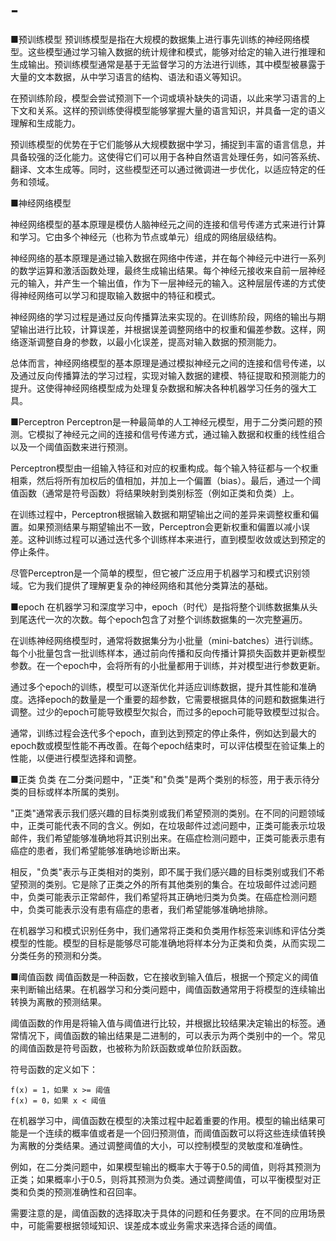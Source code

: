 # -
■预训练模型
预训练模型是指在大规模的数据集上进行事先训练的神经网络模型。这些模型通过学习输入数据的统计规律和模式，能够对给定的输入进行推理和生成输出。预训练模型通常是基于无监督学习的方法进行训练，其中模型被暴露于大量的文本数据，从中学习语言的结构、语法和语义等知识。

在预训练阶段，模型会尝试预测下一个词或填补缺失的词语，以此来学习语言的上下文和关系。这样的预训练使得模型能够掌握大量的语言知识，并具备一定的语义理解和生成能力。

预训练模型的优势在于它们能够从大规模数据中学习，捕捉到丰富的语言信息，并具备较强的泛化能力。这使得它们可以用于各种自然语言处理任务，如问答系统、翻译、文本生成等。同时，这些模型还可以通过微调进一步优化，以适应特定的任务和领域。

■神经网络模型

神经网络模型的基本原理是模仿人脑神经元之间的连接和信号传递方式来进行计算和学习。它由多个神经元（也称为节点或单元）组成的网络层级结构。

神经网络的基本原理是通过输入数据在网络中传递，并在每个神经元中进行一系列的数学运算和激活函数处理，最终生成输出结果。每个神经元接收来自前一层神经元的输入，并产生一个输出值，作为下一层神经元的输入。这种层层传递的方式使得神经网络可以学习和提取输入数据中的特征和模式。

神经网络的学习过程是通过反向传播算法来实现的。在训练阶段，网络的输出与期望输出进行比较，计算误差，并根据误差调整网络中的权重和偏差参数。这样，网络逐渐调整自身的参数，以最小化误差，提高对输入数据的预测能力。

总体而言，神经网络模型的基本原理是通过模拟神经元之间的连接和信号传递，以及通过反向传播算法的学习过程，实现对输入数据的建模、特征提取和预测能力的提升。这使得神经网络模型成为处理复杂数据和解决各种机器学习任务的强大工具。

■Perceptron
Perceptron是一种最简单的人工神经元模型，用于二分类问题的预测。它模拟了神经元之间的连接和信号传递方式，通过输入数据和权重的线性组合以及一个阈值函数来进行预测。

Perceptron模型由一组输入特征和对应的权重构成。每个输入特征都与一个权重相乘，然后将所有加权后的值相加，并加上一个偏置（bias）。最后，通过一个阈值函数（通常是符号函数）将结果映射到类别标签（例如正类和负类）上。

在训练过程中，Perceptron根据输入数据和期望输出之间的差异来调整权重和偏置。如果预测结果与期望输出不一致，Perceptron会更新权重和偏置以减小误差。这种训练过程可以通过迭代多个训练样本来进行，直到模型收敛或达到预定的停止条件。

尽管Perceptron是一个简单的模型，但它被广泛应用于机器学习和模式识别领域。它为我们提供了理解更复杂的神经网络和其他分类算法的基础。

■epoch
在机器学习和深度学习中，epoch（时代）是指将整个训练数据集从头到尾迭代一次的次数。每个epoch包含了对整个训练数据集的一次完整遍历。

在训练神经网络模型时，通常将数据集分为小批量（mini-batches）进行训练。每个小批量包含一批训练样本，通过前向传播和反向传播计算损失函数并更新模型参数。在一个epoch中，会将所有的小批量都用于训练，并对模型进行参数更新。

通过多个epoch的训练，模型可以逐渐优化并适应训练数据，提升其性能和准确度。选择epoch的数量是一个重要的超参数，它需要根据具体的问题和数据集进行调整。过少的epoch可能导致模型欠拟合，而过多的epoch可能导致模型过拟合。

通常，训练过程会迭代多个epoch，直到达到预定的停止条件，例如达到最大的epoch数或模型性能不再改善。在每个epoch结束时，可以评估模型在验证集上的性能，以便进行模型选择和调整。

■正类 负类
在二分类问题中，"正类"和"负类"是两个类别的标签，用于表示待分类的目标或样本所属的类别。

"正类"通常表示我们感兴趣的目标类别或我们希望预测的类别。在不同的问题领域中，正类可能代表不同的含义。例如，在垃圾邮件过滤问题中，正类可能表示垃圾邮件，我们希望能够准确地将其识别出来。在癌症检测问题中，正类可能表示患有癌症的患者，我们希望能够准确地诊断出来。

相反，"负类"表示与正类相对的类别，即不属于我们感兴趣的目标类别或我们不希望预测的类别。它是除了正类之外的所有其他类别的集合。在垃圾邮件过滤问题中，负类可能表示正常邮件，我们希望将其正确地归类为负类。在癌症检测问题中，负类可能表示没有患有癌症的患者，我们希望能够准确地排除。

在机器学习和模式识别任务中，我们通常将正类和负类用作标签来训练和评估分类模型的性能。模型的目标是能够尽可能准确地将样本分为正类和负类，从而实现二分类任务的预测和分类。

■阈值函数
阈值函数是一种函数，它在接收到输入值后，根据一个预定义的阈值来判断输出结果。在机器学习和分类问题中，阈值函数通常用于将模型的连续输出转换为离散的预测结果。

阈值函数的作用是将输入值与阈值进行比较，并根据比较结果决定输出的标签。通常情况下，阈值函数的输出结果是二进制的，可以表示为两个类别中的一个。常见的阈值函数是符号函数，也被称为阶跃函数或单位阶跃函数。

符号函数的定义如下：

```
f(x) = 1，如果 x >= 阈值
f(x) = 0，如果 x < 阈值
```

在机器学习中，阈值函数在模型的决策过程中起着重要的作用。模型的输出结果可能是一个连续的概率值或者是一个回归预测值，而阈值函数可以将这些连续值转换为离散的分类结果。通过调整阈值的大小，可以控制模型的灵敏度和准确性。

例如，在二分类问题中，如果模型输出的概率大于等于0.5的阈值，则将其预测为正类；如果概率小于0.5，则将其预测为负类。通过调整阈值，可以平衡模型对正类和负类的预测准确性和召回率。

需要注意的是，阈值函数的选择取决于具体的问题和任务要求。在不同的应用场景中，可能需要根据领域知识、误差成本或业务需求来选择合适的阈值。